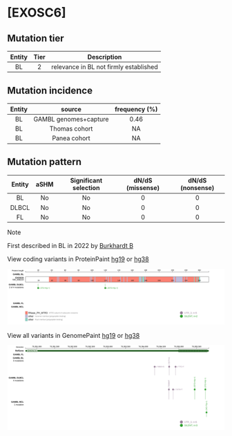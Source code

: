 # [EXOSC6]

## Mutation tier

|Entity|Tier|Description                           |
|:------:|:----:|--------------------------------------|
|BL    |2   |relevance in BL not firmly established|
## Mutation incidence

|Entity|source               |frequency (%)|
|:------:|:---------------------:|:-------------:|
|BL    |GAMBL genomes+capture|0.46         |
|BL    |Thomas cohort        |  NA         |
|BL    |Panea cohort         |  NA         |

## Mutation pattern

|Entity|aSHM|Significant selection|dN/dS (missense)|dN/dS (nonsense)|
|:------:|:----:|:---------------------:|:----------------:|:----------------:|
|BL    |No  |No                   |0               |0               |
|DLBCL |No  |No                   |0               |0               |
|FL    |No  |No                   |0               |0               |


> [!NOTE]
> First described in BL in 2022 by [Burkhardt B](https://pubmed.ncbi.nlm.nih.gov/35794096)


View coding variants in ProteinPaint [hg19](https://www.bcgsc.ca/downloads/morinlab/GAMBL/test/genes/EXOSC6_protein.html)  or [hg38](https://www.bcgsc.ca/downloads/morinlab/GAMBL/test/genes/EXOSC6_protein_hg38.html)

![image](images/proteinpaint/EXOSC6_NM_058219.svg)

View all variants in GenomePaint [hg19](https://www.bcgsc.ca/downloads/morinlab/GAMBL/test/genes/EXOSC6.html)  or [hg38](https://www.bcgsc.ca/downloads/morinlab/GAMBL/test/genes/EXOSC6_hg38.html)

![image](images/proteinpaint/EXOSC6.svg)

